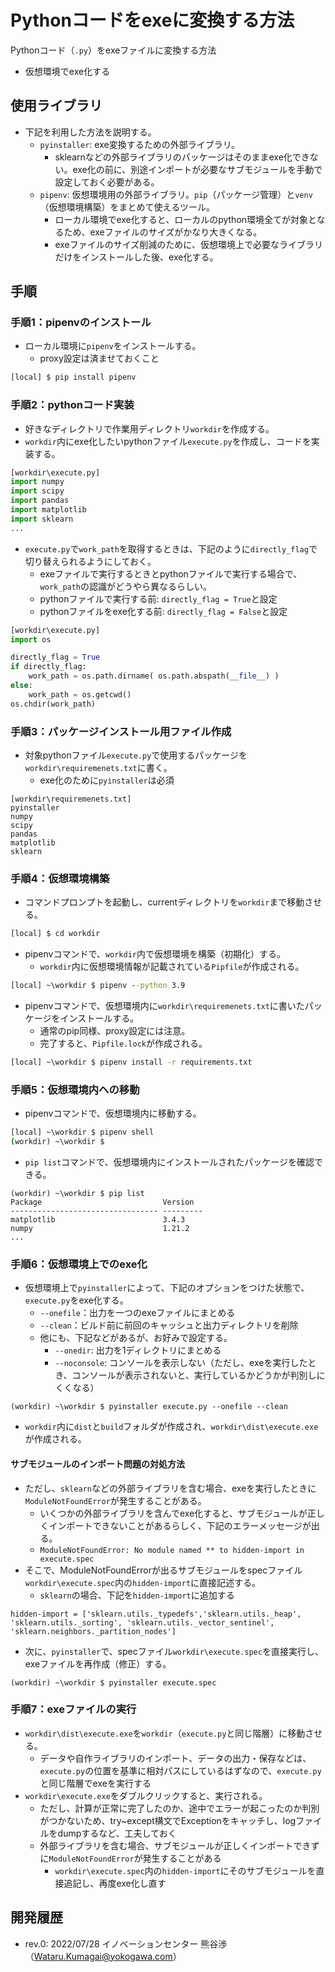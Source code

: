 # Pythonコードをexeに変換する方法
Pythonコード（``.py``）をexeファイルに変換する方法
- 仮想環境でexe化する

## 使用ライブラリ
- 下記を利用した方法を説明する。
  - ``pyinstaller``: exe変換するための外部ライブラリ。
    - sklearnなどの外部ライブラリのパッケージはそのままexe化できない。exe化の前に、別途インポートが必要なサブモジュールを手動で設定しておく必要がある。
  - ``pipenv``: 仮想環境用の外部ライブラリ。``pip``（パッケージ管理）と``venv``（仮想環境構築）をまとめて使えるツール。
    - ローカル環境でexe化すると、ローカルのpython環境全てが対象となるため、exeファイルのサイズがかなり大きくなる。
    - exeファイルのサイズ削減のために、仮想環境上で必要なライブラリだけをインストールした後、exe化する。


## 手順
### 手順1：pipenvのインストール
- ローカル環境に``pipenv``をインストールする。
  - proxy設定は済ませておくこと

```cmd
[local] $ pip install pipenv
```

### 手順2：pythonコード実装
- 好きなディレクトリで作業用ディレクトリ``workdir``を作成する。
- ``workdir``内にexe化したいpythonファイル``execute.py``を作成し、コードを実装する。

```python
[workdir\execute.py]
import numpy
import scipy
import pandas
import matplotlib
import sklearn
...
``` 

- ``execute.py``で``work_path``を取得するときは、下記のように``directly_flag``で切り替えられるようにしておく。
  - exeファイルで実行するときとpythonファイルで実行する場合で、``work_path``の認識がどうやら異なるらしい。
  - pythonファイルで実行する前: ``directly_flag = True``と設定
  - pythonファイルをexe化する前: ``directly_flag = False``と設定

```python 
[workdir\execute.py]
import os

directly_flag = True
if directly_flag:
    work_path = os.path.dirname( os.path.abspath(__file__) )
else:
    work_path = os.getcwd()
os.chdir(work_path)
``` 


### 手順3：パッケージインストール用ファイル作成
- 対象pythonファイル``execute.py``で使用するパッケージを``workdir\requiremenets.txt``に書く。
  - exe化のために``pyinstaller``は必須

```
[workdir\requiremenets.txt]
pyinstaller
numpy
scipy
pandas
matplotlib
sklearn
``` 

### 手順4：仮想環境構築
- コマンドプロンプトを起動し、currentディレクトリを``workdir``まで移動させる。

````cmd
[local] $ cd workdir
````

- pipenvコマンドで、``workdir``内で仮想環境を構築（初期化）する。
  - ``workdir``内に仮想環境情報が記載されている``Pipfile``が作成される。

````cmd
[local] ~\workdir $ pipenv --python 3.9
````

- pipenvコマンドで、仮想環境内に``workdir\requiremenets.txt``に書いたパッケージをインストールする。
  - 通常のpip同様、proxy設定には注意。
  - 完了すると、``Pipfile.lock``が作成される。

````cmd
[local] ~\workdir $ pipenv install -r requirements.txt
````

### 手順5：仮想環境内への移動
- pipenvコマンドで、仮想環境内に移動する。

````cmd
[local] ~\workdir $ pipenv shell
(workdir) ~\workdir $ 
````

- ``pip list``コマンドで、仮想環境内にインストールされたパッケージを確認できる。

````shell
(workdir) ~\workdir $ pip list
Package                           Version
--------------------------------- ---------
matplotlib                        3.4.3
numpy                             1.21.2
...
````

### 手順6：仮想環境上でのexe化
- 仮想環境上で``pyinstaller``によって、下記のオプションをつけた状態で、``execute.py``をexe化する。
  - ``--onefile``：出力を一つのexeファイルにまとめる
  - ``--clean``：ビルド前に前回のキャッシュと出力ディレクトリを削除
  - 他にも、下記などがあるが、お好みで設定する。
    - ``--onedir``: 出力を1ディレクトリにまとめる
    - ``--noconsole``: コンソールを表示しない（ただし、exeを実行したとき、コンソールが表示されないと、実行しているかどうかが判別しにくくなる）

````shell
(workdir) ~\workdir $ pyinstaller execute.py --onefile --clean
````


- ``workdir``内に``dist``と``build``フォルダが作成され、``workdir\dist\execute.exe``が作成される。


#### サブモジュールのインポート問題の対処方法
- ただし、``sklearn``などの外部ライブラリを含む場合、exeを実行したときに``ModuleNotFoundError``が発生することがある。
  - いくつかの外部ライブラリを含んでexe化すると、サブモジュールが正しくインポートできないことがあるらしく、下記のエラーメッセージが出る。
  - ``ModuleNotFoundError: No module named ** to hidden-import in execute.spec``
- そこで、ModuleNotFoundErrorが出るサブモジュールをspecファイル``workdir\execute.spec``内の``hidden-import``に直接記述する。
  - ``sklearn``の場合、下記を``hidden-import``に追加する

````spec
hidden-import = ['sklearn.utils._typedefs','sklearn.utils._heap', 'sklearn.utils._sorting', 'sklearn.utils._vector_sentinel', 'sklearn.neighbors._partition_nodes']
````

- 次に、``pyinstaller``で、specファイル``workdir\execute.spec``を直接実行し、exeファイルを再作成（修正）する。

````shell
(workdir) ~\workdir $ pyinstaller execute.spec
````

### 手順7：exeファイルの実行
- ``workdir\dist\execute.exe``を``workdir``（``execute.py``と同じ階層）に移動させる。
  - データや自作ライブラリのインポート、データの出力・保存などは、``execute.py``の位置を基準に相対パスにしているはずなので、``execute.py``と同じ階層でexeを実行する
- ``workdir\execute.exe``をダブルクリックすると、実行される。
  - ただし、計算が正常に完了したのか、途中でエラーが起こったのか判別がつかないため、try~except構文でExceptionをキャッチし、logファイルをdumpするなど、工夫しておく
  - 外部ライブラリを含む場合、サブモジュールが正しくインポートできずに``ModuleNotFoundError``が発生することがある
    - ``workdir\execute.spec``内の``hidden-import``にそのサブモジュールを直接追記し、再度exe化し直す


## 開発履歴
- rev.0: 2022/07/28 イノベーションセンター 熊谷渉（Wataru.Kumagai@yokogawa.com）
